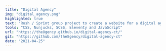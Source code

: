```yaml
---
title: "Digital Agency"
img: "digital_agency.png"
highlighted: true
text: "Rush / Sprint group project to create a website for a digital agency."
tools: "CSS, Nunjucks, SCSS, Eleventy and JavaScript"
url: "https://the8gency.github.io/digital-agency-ct/"
git: "https://github.com/the8gency/digital-agency-ct"
date: "2021-04-25"
---
```



